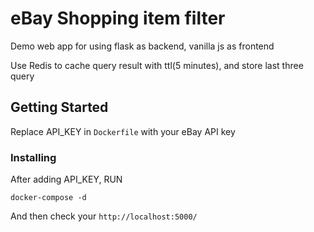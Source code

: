# eBay Shopping item filter

Demo web app for using flask as backend, vanilla js as frontend

Use Redis to cache query result with ttl(5 minutes), and store last three query

## Getting Started

Replace API_KEY in `Dockerfile` with your eBay API key 

### Installing

After adding API_KEY, RUN

```
docker-compose -d
```

And then check your `http://localhost:5000/`